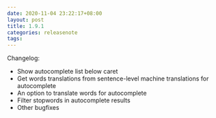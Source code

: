 ```yaml
---
date: 2020-11-04 23:22:17+08:00
layout: post
title: 1.9.1
categories: releasenote
tags: 
---
```


Changelog:

* Show autocomplete list below caret
* Get words translations from sentence-level machine translations for autocomplete
* An option to translate words for autocomplete
* Filter stopwords in autocomplete results
* Other bugfixes